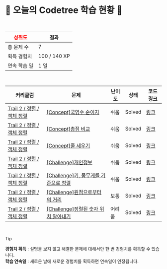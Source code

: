 # 🌲 오늘의 Codetree 학습 현황 🌲

<br />

| <span style="color:red;display:block;text-align:center;"> **성취도**</span> | 결과 |
|---|---|
| 총 문제 수 | 7 |
| 획득 경험치 | 100 / 140 XP |
| 연속 학습 일 | 1 일 |

<br />

|커리큘럼|문제|난이도|상태|코드 링크|
|---|---|---|---|---|
|[Trail 2 / 정렬 / 객체 정렬](https://www.codetree.ai/trail-info/novice-mid/)|[[Concept]국영수 순이지](https://www.codetree.ai/trails/complete/curated-cards/intro-korean-english-math-order/)|쉬움|Solved|[링크](https://github.com/yongseonyoo/codeTree/blob/main/250827/%EA%B5%AD%EC%98%81%EC%88%98%20%EC%88%9C%EC%9D%B4%EC%A7%80/korean-english-math-order.py)|
|[Trail 2 / 정렬 / 객체 정렬](https://www.codetree.ai/trail-info/novice-mid/)|[[Concept]총점 비교](https://www.codetree.ai/trails/complete/curated-cards/intro-compare-total-points/)|쉬움|Solved|[링크](https://github.com/yongseonyoo/codeTree/blob/main/250827/%EC%B4%9D%EC%A0%90%20%EB%B9%84%EA%B5%90/compare-total-points.py)|
|[Trail 2 / 정렬 / 객체 정렬](https://www.codetree.ai/trail-info/novice-mid/)|[[Concept]줄 세우기](https://www.codetree.ai/trails/complete/curated-cards/intro-line-up-students/)|쉬움|Solved|[링크](https://github.com/yongseonyoo/codeTree/blob/main/250827/%EC%A4%84%20%EC%84%B8%EC%9A%B0%EA%B8%B0/line-up-students.py)|
|[Trail 2 / 정렬 / 객체 정렬](https://www.codetree.ai/trail-info/novice-mid/)|[[Challenge]개인정보](https://www.codetree.ai/trails/complete/curated-cards/challenge-personal-info/)|쉬움|Solved|[링크](https://github.com/yongseonyoo/codeTree/blob/main/250827/%EA%B0%9C%EC%9D%B8%EC%A0%95%EB%B3%B4/personal-info.py)|
|[Trail 2 / 정렬 / 객체 정렬](https://www.codetree.ai/trail-info/novice-mid/)|[[Challenge]키, 몸무게를 기준으로 정렬](https://www.codetree.ai/trails/complete/curated-cards/challenge-sort-by-height-and-weight/)|쉬움|Solved|[링크](https://github.com/yongseonyoo/codeTree/blob/main/250827/%ED%82%A4%2C%20%EB%AA%B8%EB%AC%B4%EA%B2%8C%EB%A5%BC%20%EA%B8%B0%EC%A4%80%EC%9C%BC%EB%A1%9C%20%EC%A0%95%EB%A0%AC/sort-by-height-and-weight.py)|
|[Trail 2 / 정렬 / 객체 정렬](https://www.codetree.ai/trail-info/novice-mid/)|[[Challenge]원점으로부터의 거리](https://www.codetree.ai/trails/complete/curated-cards/challenge-distance-from-origin/)|보통|Solved|[링크](https://github.com/yongseonyoo/codeTree/blob/main/250827/%EC%9B%90%EC%A0%90%EC%9C%BC%EB%A1%9C%EB%B6%80%ED%84%B0%EC%9D%98%20%EA%B1%B0%EB%A6%AC/distance-from-origin.py)|
|[Trail 2 / 정렬 / 객체 정렬](https://www.codetree.ai/trail-info/novice-mid/)|[[Challenge]정렬된 숫자 위치 알아내기](https://www.codetree.ai/trails/complete/curated-cards/challenge-indices-of-sorted-array/)|어려움|Solved|[링크](https://github.com/yongseonyoo/codeTree/blob/main/250827/%EC%A0%95%EB%A0%AC%EB%90%9C%20%EC%88%98%20%EC%9C%84%EC%B9%98%20%EC%95%8C%EC%95%84%EB%82%B4%EA%B8%B0/indices-of-sorted-array.py)|


<br />

> [!TIP]
> **경험치 획득** : 설명을 보지 않고 해결한 문제에 대해서만 한 번 경험치를 획득할 수 있습니다.  
> **학습 연속일** : 새로운 날에 새로운 경험치를 획득하면 연속일이 인정됩니다.

